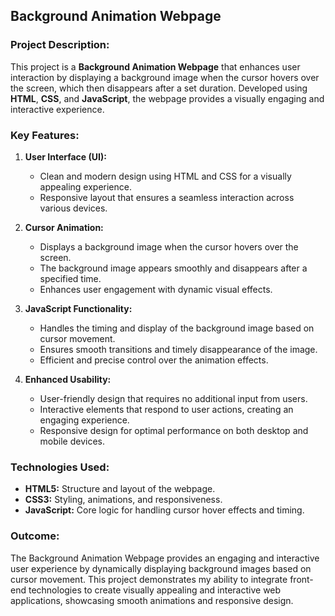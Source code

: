 ## Background Animation Webpage

### Project Description:

This project is a **Background Animation Webpage** that enhances user interaction by displaying a background image when the cursor hovers over the screen, 
which then disappears after a set duration. Developed using **HTML**, **CSS**, and **JavaScript**, the webpage provides a visually engaging and interactive experience.

### Key Features:

1. **User Interface (UI):**
   - Clean and modern design using HTML and CSS for a visually appealing experience.
   - Responsive layout that ensures a seamless interaction across various devices.

2. **Cursor Animation:**
   - Displays a background image when the cursor hovers over the screen.
   - The background image appears smoothly and disappears after a specified time.
   - Enhances user engagement with dynamic visual effects.

3. **JavaScript Functionality:**
   - Handles the timing and display of the background image based on cursor movement.
   - Ensures smooth transitions and timely disappearance of the image.
   - Efficient and precise control over the animation effects.

4. **Enhanced Usability:**
   - User-friendly design that requires no additional input from users.
   - Interactive elements that respond to user actions, creating an engaging experience.
   - Responsive design for optimal performance on both desktop and mobile devices.

### Technologies Used:

- **HTML5:** Structure and layout of the webpage.
- **CSS3:** Styling, animations, and responsiveness.
- **JavaScript:** Core logic for handling cursor hover effects and timing.

### Outcome:

The Background Animation Webpage provides an engaging and interactive user experience by dynamically displaying background images based on cursor movement. 
This project demonstrates my ability to integrate front-end technologies to create visually appealing and interactive web applications, showcasing smooth animations and responsive design.
